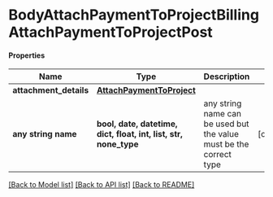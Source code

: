 # BodyAttachPaymentToProjectBillingAttachPaymentToProjectPost

#### Properties
Name | Type | Description | Notes
------------ | ------------- | ------------- | -------------
**attachment_details** | [**AttachPaymentToProject**](AttachPaymentToProject.md) |  | 
**any string name** | **bool, date, datetime, dict, float, int, list, str, none_type** | any string name can be used but the value must be the correct type | [optional]

[[Back to Model list]](../README.md#documentation-for-models) [[Back to API list]](../README.md#documentation-for-api-endpoints) [[Back to README]](../README.md)

